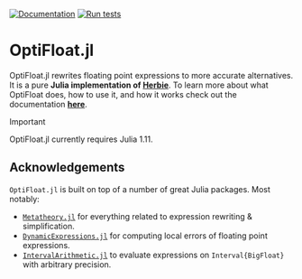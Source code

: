 [![Documentation](https://github.com/nmheim/OptiFloat.jl/actions/workflows/documenter.yml/badge.svg)](https://github.com/nmheim/OptiFloat.jl/actions/workflows/documenter.yml)
[![Run tests](https://github.com/nmheim/OptiFloat.jl/actions/workflows/runtests.yml/badge.svg)](https://github.com/nmheim/OptiFloat.jl/actions/workflows/runtests.yml)

# OptiFloat.jl

OptiFloat.jl rewrites floating point expressions to more accurate alternatives.
It is a pure **Julia implementation of [Herbie](https://herbie.uwplse.org/)**.
To learn more about what OptiFloat does, how to use it, and how it works check out the documentation [**here**](https://nmheim.github.io/OptiFloat.jl/).

> [!IMPORTANT]
> OptiFloat.jl currently requires Julia 1.11.

## Acknowledgements

`OptiFloat.jl` is built on top of a number of great Julia packages. Most notably:

- [`Metatheory.jl`](https://github.com/JuliaSymbolics/Metatheory.jl) for everything related to expression rewriting & simplification.
- [`DynamicExpressions.jl`](https://github.com/SymbolicML/DynamicExpressions.jl) for computing local errors of floating point expressions.
- [`IntervalArithmetic.jl`](https://github.com/JuliaIntervals/IntervalArithmetic.jl) to evaluate expressions on `Interval{BigFloat}` with arbitrary precision.
